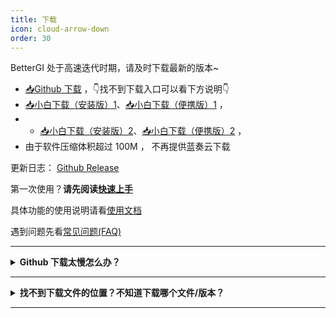 ```yaml
---
title: 下载
icon: cloud-arrow-down
order: 30
---
```


BetterGI 处于高速迭代时期，请及时下载最新的版本~

* [📥Github 下载](https://github.com/babalae/better-genshin-impact/releases)  ，👇找不到下载入口可以看下方说明👇
* [📥小白下载（安装版）1](https://alist.linzefeng.top/d/mega/bgi/BetterGI_Setup_v0.33.2.exe?sign=ofbfGM1emQk31pujBKW9Zk0UGZMJNV-5RiYPzCNHd0g=:0)、[📥小白下载（便携版）1](https://alist.linzefeng.top/d/mega/bgi/BetterGI_v0.33.2.7z?sign=y7fNTHNXSm0S7CwzKLE4Yag82ORbTEdVfNqS0uyyu30=:0) ，
* * [📥小白下载（安装版）2](http://124.220.32.20:1003/d/file/BetterGI_Setup_v0.33.2.exe?sign=_YjDYLPPMG0qQuueqWO_Au9PbnK0MIFGe8m8H3Ugweg=:0)、[📥小白下载（便携版）2](http://124.220.32.20:1003/d/file/BetterGI_v0.33.2.7z?sign=mzOULVPeVKKoJJK8kP0NDVMFc4HVvt2xmVuvaWh_8rs=:0) ，
* 由于软件压缩体积超过 100M ， 不再提供蓝奏云下载

更新日志： [Github Release](https://github.com/babalae/better-genshin-impact/releases)

第一次使用？**请先阅读[快速上手](/quickstart.html)**

具体功能的使用说明请看[使用文档](/doc.html)

遇到问题先看[常见问题(FAQ)](/faq.html)

---

<details>
<summary><b>Github 下载太慢怎么办？</b></summary>

可以使用下面的公益加速服务：

[https://moeyy.cn/gh-proxy/](https://moeyy.cn/gh-proxy/)

[https://github.abskoop.workers.dev/](https://github.abskoop.workers.dev/)

[https://gitmirror.com/files.html](https://gitmirror.com/files.html)

</details>

---

<details>
<summary><b>找不到下载文件的位置？不知道下载哪个文件/版本？</b></summary>

BetterGI 提供了两个版本，分别是<b>安装版</b>和<b>便携版</b>，两个版本除了打包与安装方式之外，无任何区别。

下载位置在更新日志下方：

![](https://img.alicdn.com/imgextra/i3/2042484851/O1CN01tf0mIZ1lhoHgJXyAU_!!2042484851.png)

* **安装版**的文件名是 `BetterGI_Setup_v版本号.exe`，安装后会自动在开始菜单创建快捷方式。如果你不知道解压缩是什么操作，请使用这个版本。
* **便携版**的文件名是 `BetterGI_v版本号.7z` （老版本是`zip`压缩包），解压并运行 `BetterGI.exe` 即可。

有更高版本号的情况下优先下载更高版本号的 BetterGI！

</details>

---




